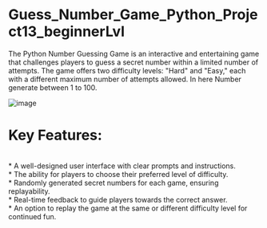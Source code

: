 # Guess_Number_Game_Python_Project13_beginnerLvl
The Python Number Guessing Game is an interactive and entertaining game that challenges players to guess a secret number within a limited number of attempts. The game offers two difficulty levels: "Hard" and "Easy," each with a different maximum number of attempts allowed.
In here Number generate between 1 to 100.
<br>

![image](https://github.com/778569/Guess_Number_Game_Python_Project13_beginnerLvl/assets/52319671/8d59302a-c54f-4e13-a999-b8fe3592372e)


# Key Features:
<br>
* A well-designed user interface with clear prompts and instructions.<br>
* The ability for players to choose their preferred level of difficulty.<br>
* Randomly generated secret numbers for each game, ensuring replayability.<br>
* Real-time feedback to guide players towards the correct answer.<br>
* An option to replay the game at the same or different difficulty level for continued fun.<br>
